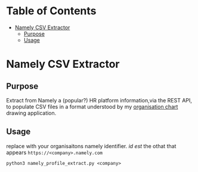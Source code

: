 # Table of Contents

<!-- ts -->
* [Namely CSV Extractor](#namely-csv-extractor-)
    * [Purpose](#purpose)
    * [Usage](#usage)
<!-- te -->

# Namely CSV Extractor 

## Purpose

Extract from Namely a (popular?) HR platform information,via the REST API, to populate CSV files in a format
understood by my [organisation chart](https://github.com/fenryka/org-chart) drawing application.

## Usage

replace <company> with your organisaitons namely identifier. _id est_ the othat that appears `https://<company>.namely.com`

```
python3 namely_profile_extract.py <company>
```
